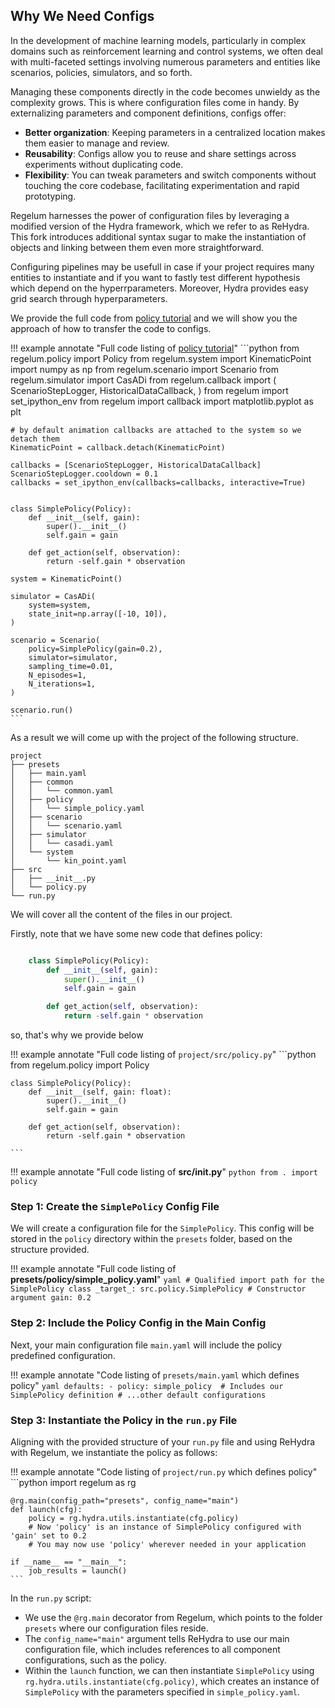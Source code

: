 ## Why We Need Configs

In the development of machine learning models, particularly in complex domains such as reinforcement learning and control systems, we often deal with multi-faceted settings involving numerous parameters and entities like scenarios, policies, simulators, and so forth.

Managing these components directly in the code becomes unwieldy as the complexity grows. This is where configuration files come in handy. By externalizing parameters and component definitions, configs offer:

- **Better organization**: Keeping parameters in a centralized location makes them easier to manage and review.
- **Reusability**: Configs allow you to reuse and share settings across experiments without duplicating code.
- **Flexibility**: You can tweak parameters and switch components without touching the core codebase, facilitating experimentation and rapid prototyping.

Regelum harnesses the power of configuration files by leveraging a modified version of the Hydra framework, which we refer to as ReHydra. This fork introduces additional syntax sugar to make the instantiation of objects and linking between them even more straightforward.


Configuring pipelines may be usefull in case if your project requires many entities to instantiate and if you want to fastly test different hypothesis which depend on the hyperrparameters. 
Moreover, Hydra provides easy grid search through hyperparameters.  

We provide the full code from [policy tutorial](../notebooks/policy.md) and we will show you the approach of how to transfer the code to configs.  


!!! example annotate "Full code listing of [policy tutorial](../notebooks/policy.md)" 
    ```python
    from regelum.policy import Policy
    from regelum.system import KinematicPoint
    import numpy as np
    from regelum.scenario import Scenario
    from regelum.simulator import CasADi
    from regelum.callback import (
        ScenarioStepLogger,
        HistoricalDataCallback,
    )
    from regelum import set_ipython_env
    from regelum import callback
    import matplotlib.pyplot as plt

    # by default animation callbacks are attached to the system so we detach them
    KinematicPoint = callback.detach(KinematicPoint)

    callbacks = [ScenarioStepLogger, HistoricalDataCallback]
    ScenarioStepLogger.cooldown = 0.1
    callbacks = set_ipython_env(callbacks=callbacks, interactive=True)


    class SimplePolicy(Policy):
        def __init__(self, gain):
            super().__init__()
            self.gain = gain

        def get_action(self, observation):
            return -self.gain * observation

    system = KinematicPoint()

    simulator = CasADi(
        system=system,
        state_init=np.array([-10, 10]),
    )

    scenario = Scenario(
        policy=SimplePolicy(gain=0.2),
        simulator=simulator,
        sampling_time=0.01,
        N_episodes=1,
        N_iterations=1,
    )

    scenario.run()
    ```

As a result we will come up with the project of the following structure. 
```
project
├── presets
│   ├── main.yaml
│   ├── common
│   │   └── common.yaml
│   ├── policy
│   │   └── simple_policy.yaml
│   ├── scenario
│   │   └── scenario.yaml
│   ├── simulator
│   │   └── casadi.yaml
│   └── system
│       └── kin_point.yaml
├── src
│   ├── __init__.py
│   └── policy.py
└── run.py
```
We will cover all the content of the files in our project.


Firstly, note that we have some new code that defines policy:
```python

    class SimplePolicy(Policy):
        def __init__(self, gain):
            super().__init__()
            self.gain = gain

        def get_action(self, observation):
            return -self.gain * observation
```
so, that's why we provide below

!!! example annotate "Full code listing of `project/src/policy.py`" 
    ```python
    from regelum.policy import Policy

    class SimplePolicy(Policy):
        def __init__(self, gain: float):
            super().__init__()
            self.gain = gain

        def get_action(self, observation):
            return -self.gain * observation

    ```

!!! example annotate "Full code listing of **src/__init__.py**" 
    ```python
    from . import policy
    ```

### Step 1: Create the `SimplePolicy` Config File

We will create a configuration file for the `SimplePolicy`. This config will be stored in the `policy` directory within the `presets` folder, based on the structure provided.

!!! example annotate "Full code listing of **presets/policy/simple_policy.yaml**" 
    ```yaml
    # Qualified import path for the SimplePolicy class
    _target_: src.policy.SimplePolicy
    # Constructor argument
    gain: 0.2                         
    ```

### Step 2: Include the Policy Config in the Main Config

Next, your main configuration file `main.yaml` will include the policy predefined configuration.

!!! example annotate "Code listing of `presets/main.yaml` which defines policy"
    ```yaml
    defaults:
    - policy: simple_policy  # Includes our SimplePolicy definition
    # ...other default configurations
    ```

### Step 3: Instantiate the Policy in the `run.py` File

Aligning with the provided structure of your `run.py` file and using ReHydra with Regelum, we instantiate the policy as follows:

!!! example annotate "Code listing of `project/run.py` which defines policy"
    ```python
    import regelum as rg

    @rg.main(config_path="presets", config_name="main")
    def launch(cfg):
        policy = rg.hydra.utils.instantiate(cfg.policy)
        # Now 'policy' is an instance of SimplePolicy configured with 'gain' set to 0.2
        # You may now use 'policy' wherever needed in your application

    if __name__ == "__main__":
        job_results = launch()
    ```

In the `run.py` script:

- We use the `@rg.main` decorator from Regelum, which points to the folder `presets` where our configuration files reside.
- The `config_name="main"` argument tells ReHydra to use our main configuration file, which includes references to all component configurations, such as the policy.
- Within the `launch` function, we can then instantiate `SimplePolicy` using `rg.hydra.utils.instantiate(cfg.policy)`, which creates an instance of `SimplePolicy` with the parameters specified in `simple_policy.yaml`.

